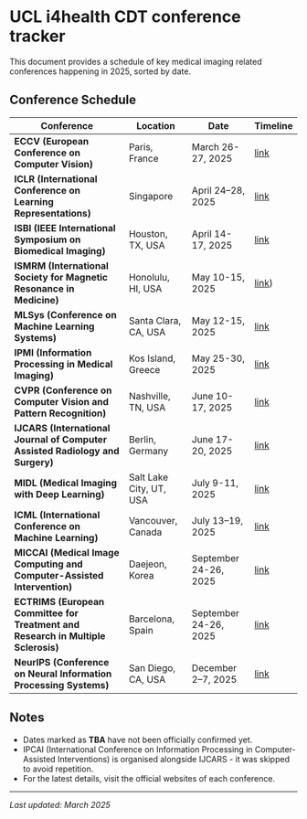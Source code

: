 # UCL i4health CDT conference tracker

This document provides a schedule of key medical imaging related conferences happening in 2025, sorted by date.

## Conference Schedule

| Conference | Location | Date | Timeline |
|------------|----------|------|----------|
| **ECCV (European Conference on Computer Vision)** | Paris, France | March 26-27, 2025 | [link](https://iser.org.in/conf/index.php?id=2781046) |
| **ICLR (International Conference on Learning Representations)** | Singapore | April 24–28, 2025 | [link](https://www.iclr.cc/Conferences/2025) |
| **ISBI (IEEE International Symposium on Biomedical Imaging)** | Houston, TX, USA | April 14-17, 2025 | [link](https://biomedicalimaging.org/2025/) |
| **ISMRM (International Society for Magnetic Resonance in Medicine)** | Honolulu, HI, USA | May 10-15, 2025 | [link](https://www.ismrm.org/25m/)) |
| **MLSys (Conference on Machine Learning Systems)** | Santa Clara, CA, USA | May 12-15, 2025 | [link](https://mlsys.org/Conferences/2025/Dates) |
| **IPMI (Information Processing in Medical Imaging)** | Kos Island, Greece | May 25-30, 2025 | [link](https://ipmi2025.org/) |
| **CVPR (Conference on Computer Vision and Pattern Recognition)** | Nashville, TN, USA | June 10-17, 2025 | [link](https://cvpr.thecvf.com/Conferences/2025/Dates) |
| **IJCARS (International Journal of Computer Assisted Radiology and Surgery)** | Berlin, Germany | June 17-20, 2025 | [link](https://cars-int.org/authors-information/) |
| **MIDL (Medical Imaging with Deep Learning)** | Salt Lake City, UT, USA | July 9-11, 2025 | [link](https://2025.midl.io/dates) |
| **ICML (International Conference on Machine Learning)** | Vancouver, Canada | July 13–19, 2025 | [link](https://icml.cc/Conferences/2025/Dates) |
| **MICCAI (Medical Image Computing and Computer-Assisted Intervention)** | Daejeon, Korea  | September 24-26, 2025 | [link](https://conferences.miccai.org/2025/en/IMPORTANT-DATES.html) |
| **ECTRIMS (European Committee for Treatment and Research in Multiple Sclerosis)** | Barcelona, Spain | September 24-26, 2025 | [link](https://ectrims.eu/ectrims2025/) |
| **NeurIPS (Conference on Neural Information Processing Systems)** | San Diego, CA, USA | December 2–7, 2025 | [link](https://neurips.cc/Conferences/2025/Dates) |

## Notes
- Dates marked as **TBA** have not been officially confirmed yet.
- IPCAI (International Conference on Information Processing in Computer-Assisted Interventions) is organised alongside IJCARS - it was skipped to avoid repetition.
- For the latest details, visit the official websites of each conference.

---
_Last updated: March 2025_
